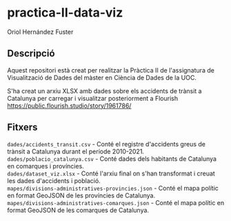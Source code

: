 # practica-II-data-viz

Oriol Hernández Fuster

## Descripció

Aquest repositori està creat per realitzar la Pràctica II de l'assignatura de Visualització de Dades del màster en Ciència de Dades de la UOC.

S'ha creat un arxiu XLSX amb dades sobre els accidents de trànsit a Catalunya per carregar i visualitzar posteriorment a Flourish 
https://public.flourish.studio/story/1961786/

## Fitxers

`dades/accidents_transit.csv` - Conté el registre d'accidents greus de trànsit a Catalunya durant el període 2010-2021.  
`dades/poblacio_catalunya.csv` - Conté dades dels habitants de Catalunya en comarques i províncies.  
`dades/dataset_viz.xlsx` - Conté l'arxiu final on s'han transformat i creuat les dades d'accidents i població.  
`mapes/divisions-administratives-provincies.json` - Conté el mapa polític en format GeoJSON de les províncies de Catalunya.  
`mapes/divisions-administratives-comarques.json` - Conté el  mapa polític en format GeoJSON de les comarques de Catalunya.

